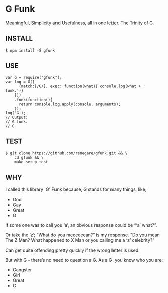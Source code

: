 # G Funk

Meaningful, Simplicity and Usefulness, all in one letter. The Trinity of G.

## INSTALL

```
$ npm install -S gfunk
```

## USE

```
var G = require('gfunk');
var log = G([
      {match:[/G/], exec: function(what){ console.log(what + ' funk.')}
    }])
    .funk(function(){
      return console.log.apply(console, arguments);
    });
log('G');
// Output:
// G funk.
// G
```

## TEST

```
$ git clone https://github.com/renegare/gfunk.git && \
    cd gfunk && \
    make setup test
```
## WHY

I called this library 'G' Funk because, G stands for many things, like;

* God
* Gay
* Great
* G

If some one was to call you ‘a’, an obvious response could be “‘a’ what?”.

Or take the ‘z’; "What do you meeeeeean?” is my response.
"Do you mean The Z Man? What happened to X Man or you calling me a ‘z’ celebrity?”

Can get quite offending pretty quickly if the wrong letter is used.

But with G - there’s no need to question a G. As a G, you know who you are:

* Gangster
* Girl
* Great
* G
